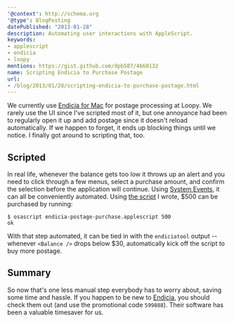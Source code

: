 ```yaml
---
'@context': http://schema.org
'@type': BlogPosting
datePublished: "2013-01-28"
description: Automating user interactions with AppleScript.
keywords:
- applescript
- endicia
- loopy
mentions: https://gist.github.com/dpb587/4660132
name: Scripting Endicia to Purchase Postage
url:
- /blog/2013/01/28/scripting-endicia-to-purchase-postage.html
---
```


We currently use [Endicia for Mac][1] for postage processing at Loopy. We rarely use the UI since I've scripted most of
it, but one annoyance had been to regularly open it up and add postage since it doesn't reload automatically. If we
happen to forget, it ends up blocking things until we notice. I finally got around to scripting that, too.


## Scripted

In real life, whenever the balance gets too low it throws up an alert and you need to click through a few menus, select
a purchase amount, and confirm the selection before the application will continue. Using [System Events][2], it can all
be conveniently automated. Using [the script][4] I wrote, $500 can be purchased by running:

```
$ osascript endicia-postage-purchase.applescript 500
ok
```

With that step automated, it can be tied in with the `endiciatool` output -- whenever `<Balance />` drops below $30,
automatically kick off the script to buy more postage.


## Summary

So now that's one less manual step everybody has to worry about, saving some time and hassle. If you happen to be new to
[Endicia][3], you should check them out (and use the promotional code <code>599888</code>). Their software has been a
valuable timesaver for us.


 [1]: http://www.dymoendicia.com/segments/all-products/endicia-for-mac
 [2]: https://developer.apple.com/library/mac/#documentation/applescript/conceptual/applescriptx/Concepts/as_related_apps.html#//apple_ref/doc/uid/TP40001570-1149074-BAJEIHJA
 [3]: http://www.dymoendicia.com/
 [4]: https://gist.github.com/dpb587/4660132#file-endicia-purchase-postage-applescript
